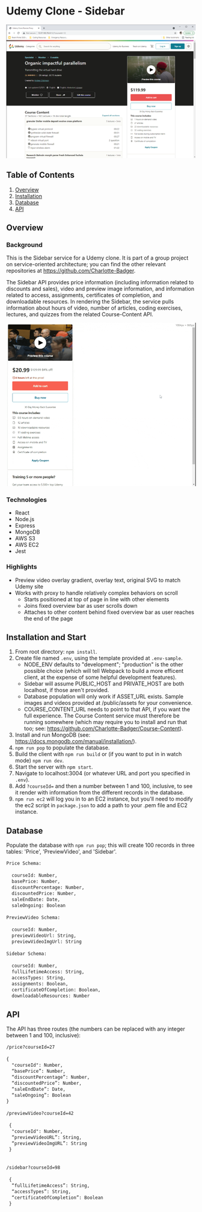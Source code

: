 # Udemy Clone - Sidebar

![Sidebar on page load](/readme_assets/sidebar_on_page_load.png)

## Table of Contents

1. [Overview](#overview)
2. [Installation](#installation-and-start)
3. [Database](#database)
4. [API](#api)

## Overview

### Background

This is the Sidebar service for a Udemy clone. It is part of a group project on service-oriented architecture; you can find the other relevant repositories at https://github.com/Charlotte-Badger.

The Sidebar API provides price information (including information related to discounts and sales), video and preview image information, and information related to access, assignments, certificates of completion, and downloadable resources. In rendering the Sidebar, the service pulls information about hours of video, number of articles, coding exercises, lectures, and quizzes from the related Course-Content API.

![Sidebar alone](/readme_assets/sidebar_alone.gif)

### Technologies

* React
* Node.js
* Express
* MongoDB
* AWS S3
* AWS EC2
* Jest

### Highlights

* Preview video overlay gradient, overlay text, original SVG to match Udemy site
* Works with proxy to handle relatively complex behaviors on scroll
  * Starts positioned at top of page in line with other elements
  * Joins fixed overview bar as user scrolls down  
  * Attaches to other content behind fixed overview bar as user reaches the end of the page 

## Installation and Start

1. From root directory: `npm install`.
2. Create file named `.env`, using the template provided at `.env-sample`.
   * NODE_ENV defaults to "development"; "production" is the other possible choice (which will tell Webpack to build a more efficent client, at the expense of some helpful development features).
   * Sidebar will assume PUBLIC_HOST and PRIVATE_HOST are both localhost, if those aren't provided.
   * Database population will only work if ASSET_URL exists. Sample images and videos provided at /public/assets for your convenience.
   * COURSE_CONTENT_URL needs to point to that API, if you want the full experience. The Course Content service must therefore be running somewhere (which may require you to install and run that too; see: https://github.com/Charlotte-Badger/Course-Content).
3. Install and run MongoDB (see: https://docs.mongodb.com/manual/installation/).
4. `npm run pop` to populate the database.
5. Build the client with `npm run build` or (if you want to put in in watch mode) `npm run dev`.
6. Start the server with `npm start`.
7. Navigate to localhost:3004 (or whatever URL and port you specified in `.env`).
8. Add `?courseId=` and then a number between 1 and 100, inclusive, to see it render with information from the different records in the database.
9. `npm run ec2` will log you in to an EC2 instance, but you'll need to modify the ec2 script in `package.json` to add a path to your .pem file and EC2 instance.

## Database

Populate the database with `npm run pop`; this will create 100 records in three tables: 'Price', 'PreviewVideo', and 'Sidebar'.
```
Price Schema:
   
  courseId: Number,
  basePrice: Number,
  discountPercentage: Number,
  discountedPrice: Number,
  saleEndDate: Date,
  saleOngoing: Boolean
  
PreviewVideo Schema:

  courseId: Number,
  previewVideoUrl: String,
  previewVideoImgUrl: String
  
Sidebar Schema:

  courseId: Number,
  fullLifetimeAccess: String,
  accessTypes: String,
  assignments: Boolean,
  certificateOfCompletion: Boolean,
  downloadableResources: Number
```

## API

The API has three routes (the numbers can be replaced with any integer between 1 and 100, inclusive):
```
/price?courseId=27

{
  "courseId": Number,
  “basePrice”: Number,
  “discountPercentage”: Number,
  “discountedPrice”: Number,
  “saleEndDate”: Date,
  “saleOngoing”: Boolean
}

/previewVideo?courseId=42

 {
  "courseId": Number,
  “previewVideoURL”: String,
  “previewVideoImgURL”: String
 }


/sidebar?courseId=98

 {
  “fullLifetimeAccess”: String,
  “accessTypes”: String,
  “certificateOfCompletion”: Boolean
 }
```
